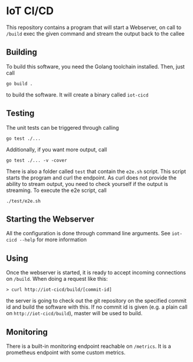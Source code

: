 # IoT CI/CD

This repository contains a program that will start a Webserver, on call to
`/build` exec the given command and stream the output back to the callee

## Building

To build this software, you need the Golang toolchain installed.
Then, just call

```
go build .
```

to build the software. It will create a binary called `iot-cicd`

## Testing

The unit tests can be triggered through calling

```
go test ./...
```

Additionally, if you want more output, call

```
go test ./... -v -cover
```

There is also a folder called `test` that contain the `e2e.sh` script.
This script starts the program and curl the endpoint.
As curl does not provide the ability to stream output, you need
to check yourself if the output is streaming.
To execute the e2e script, call

```
./test/e2e.sh
```

## Starting the Webserver

All the configuration is done through command line arguments.
See `iot-cicd --help` for more information

## Using

Once the webserver is started, it is ready to accept incoming connections
on `/build`.
When doing a request like this:

```
> curl http://iot-cicd/build/[commit-id]
```

the server is going to check out the git repository on the specified
commit id and build the software with this.
If no commit id is given (e.g. a plain call on `http://iot-cicd/build`),
master will be used to build.

## Monitoring

There is a built-in monitoring endpoint reachable on `/metrics`. It is
a prometheus endpoint with some custom metrics.
